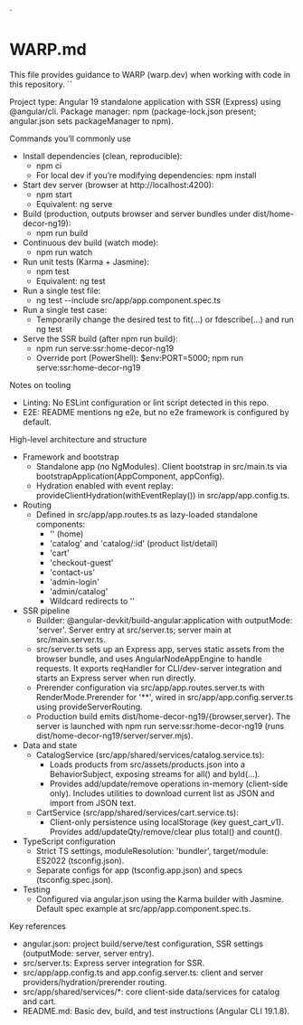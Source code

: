 `
# WARP.md

This file provides guidance to WARP (warp.dev) when working with code in this repository.
``

Project type: Angular 19 standalone application with SSR (Express) using @angular/cli.
Package manager: npm (package-lock.json present; angular.json sets packageManager to npm).

Commands you’ll commonly use
- Install dependencies (clean, reproducible):
  - npm ci
  - For local dev if you’re modifying dependencies: npm install
- Start dev server (browser at http://localhost:4200):
  - npm start
  - Equivalent: ng serve
- Build (production, outputs browser and server bundles under dist/home-decor-ng19):
  - npm run build
- Continuous dev build (watch mode):
  - npm run watch
- Run unit tests (Karma + Jasmine):
  - npm test
  - Equivalent: ng test
- Run a single test file:
  - ng test --include src/app/app.component.spec.ts
- Run a single test case:
  - Temporarily change the desired test to fit(...) or fdescribe(...) and run ng test
- Serve the SSR build (after npm run build):
  - npm run serve:ssr:home-decor-ng19
  - Override port (PowerShell): $env:PORT=5000; npm run serve:ssr:home-decor-ng19

Notes on tooling
- Linting: No ESLint configuration or lint script detected in this repo.
- E2E: README mentions ng e2e, but no e2e framework is configured by default.

High-level architecture and structure
- Framework and bootstrap
  - Standalone app (no NgModules). Client bootstrap in src/main.ts via bootstrapApplication(AppComponent, appConfig).
  - Hydration enabled with event replay: provideClientHydration(withEventReplay()) in src/app/app.config.ts.
- Routing
  - Defined in src/app/app.routes.ts as lazy-loaded standalone components:
    - '' (home)
    - 'catalog' and 'catalog/:id' (product list/detail)
    - 'cart'
    - 'checkout-guest'
    - 'contact-us'
    - 'admin-login'
    - 'admin/catalog'
    - Wildcard redirects to ''
- SSR pipeline
  - Builder: @angular-devkit/build-angular:application with outputMode: 'server'. Server entry at src/server.ts; server main at src/main.server.ts.
  - src/server.ts sets up an Express app, serves static assets from the browser bundle, and uses AngularNodeAppEngine to handle requests. It exports reqHandler for CLI/dev-server integration and starts an Express server when run directly.
  - Prerender configuration via src/app/app.routes.server.ts with RenderMode.Prerender for '**', wired in src/app/app.config.server.ts using provideServerRouting.
  - Production build emits dist/home-decor-ng19/{browser,server}. The server is launched with npm run serve:ssr:home-decor-ng19 (runs dist/home-decor-ng19/server/server.mjs).
- Data and state
  - CatalogService (src/app/shared/services/catalog.service.ts):
    - Loads products from src/assets/products.json into a BehaviorSubject, exposing streams for all() and byId(...).
    - Provides add/update/remove operations in-memory (client-side only). Includes utilities to download current list as JSON and import from JSON text.
  - CartService (src/app/shared/services/cart.service.ts):
    - Client-only persistence using localStorage (key guest_cart_v1). Provides add/updateQty/remove/clear plus total() and count().
- TypeScript configuration
  - Strict TS settings, moduleResolution: 'bundler', target/module: ES2022 (tsconfig.json).
  - Separate configs for app (tsconfig.app.json) and specs (tsconfig.spec.json).
- Testing
  - Configured via angular.json using the Karma builder with Jasmine. Default spec example at src/app/app.component.spec.ts.

Key references
- angular.json: project build/serve/test configuration, SSR settings (outputMode: server, server entry).
- src/server.ts: Express server integration for SSR.
- src/app/app.config.ts and app.config.server.ts: client and server providers/hydration/prerender routing.
- src/app/shared/services/*: core client-side data/services for catalog and cart.
- README.md: Basic dev, build, and test instructions (Angular CLI 19.1.8).